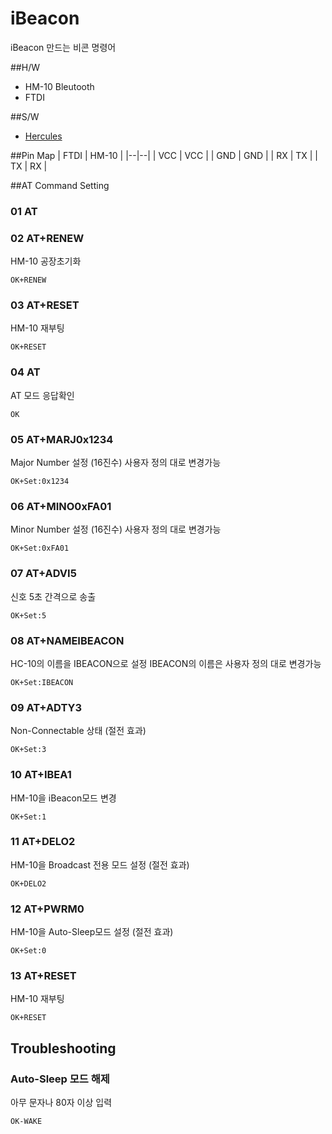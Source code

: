 # iBeacon
iBeacon 만드는 비콘 명령어

##H/W
* HM-10 Bleutooth
* FTDI

##S/W
* [Hercules](https://www.hw-group.com/products/hercules/index_en.html)

##Pin Map
| FTDI | HM-10 |
|--|--|
| VCC | VCC |
| GND | GND |
| RX | TX |
| TX | RX |

##AT Command Setting
### 01 AT

### 02 AT+RENEW
HM-10 공장초기화
    
    OK+RENEW
### 03 AT+RESET
HM-10 재부팅
    
    OK+RESET
### 04 AT
AT 모드 응답확인
    
    OK
### 05 AT+MARJ0x1234 
Major Number 설정 (16진수)
사용자 정의 대로 변경가능
    
    OK+Set:0x1234
### 06 AT+MINO0xFA01 
Minor Number 설정 (16진수)
사용자 정의 대로 변경가능
    
    OK+Set:0xFA01
### 07 AT+ADVI5
신호 5초 간격으로 송출
    
    OK+Set:5
### 08 AT+NAMEIBEACON
HC-10의 이름을 IBEACON으로 설정
IBEACON의 이름은 사용자 정의 대로 변경가능
    
    OK+Set:IBEACON
### 09 AT+ADTY3
Non-Connectable 상태 (절전 효과)
    
    OK+Set:3
### 10 AT+IBEA1
HM-10을 iBeacon모드 변경
    
    OK+Set:1
### 11 AT+DELO2
HM-10을 Broadcast 전용 모드 설정 (절전 효과)
    
    OK+DELO2  
### 12 AT+PWRM0
HM-10을 Auto-Sleep모드 설정 (절전 효과)
    
    OK+Set:0
### 13 AT+RESET
HM-10 재부팅   
        
    OK+RESET

Troubleshooting
--------------------
### Auto-Sleep 모드 해제
아무 문자나 80자 이상 입력 
    
    OK-WAKE
